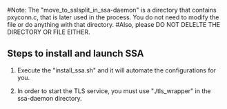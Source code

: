 #Note: The "move_to_sslsplit_in_ssa-daemon" is a directory that contains pxyconn.c, that is later used in the process. You do not need to modify the file or do anything with that directory. 
#Also, please DO NOT DELELTE THE DIRECTORY OR FILE EITHER.

Steps to install and launch SSA
-----------------------------------------------------------------------------------------
1. Execute the "install_ssa.sh" and it will automate the configurations for you.

2. In order to start the TLS service, you must use "./tls_wrapper" in the ssa-daemon directory.
